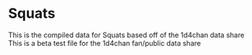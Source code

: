 # Squats
This is the compiled data for Squats based off of the 1d4chan data share
This is a beta test file for the 1d4chan fan/public data share
